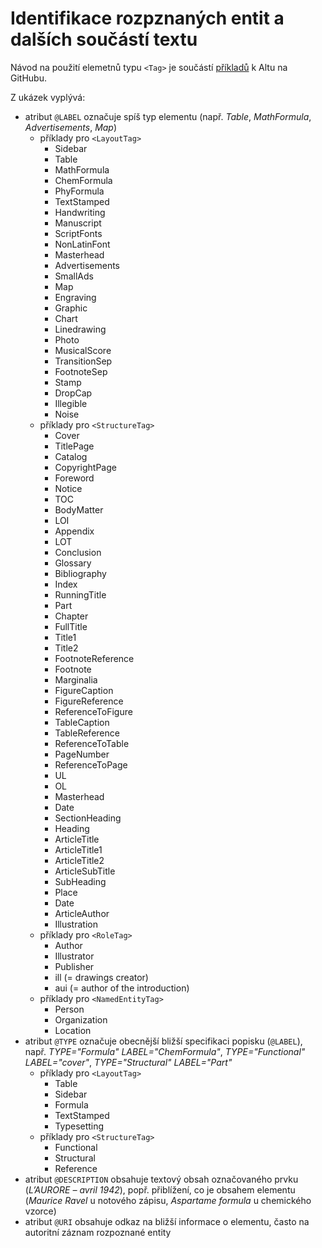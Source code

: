 # Identifikace rozpznaných entit a dalších součástí textu

Návod na použití elemetnů typu `<Tag>` je součástí [příkladů](https://altoxml.github.io/documentation/use-cases/tags/ALTO_tags_usecases.html) k Altu na GitHubu.

Z ukázek vyplývá:

- atribut `@LABEL` označuje spíš typ elementu (např. *Table*, *MathFormula*, *Advertisements*, *Map*)
  - příklady pro `<LayoutTag>`
    - Sidebar
    - Table
    - MathFormula
    - ChemFormula
    - PhyFormula
    - TextStamped
    - Handwriting
    - Manuscript
    - ScriptFonts
    - NonLatinFont
    - Masterhead
    - Advertisements
    - SmallAds
    - Map
    - Engraving
    - Graphic
    - Chart
    - Linedrawing
    - Photo
    - MusicalScore
    - TransitionSep
    - FootnoteSep
    - Stamp
    - DropCap
    - Illegible
    - Noise    
  - příklady pro `<StructureTag>`
    - Cover
    - TitlePage
    - Catalog
    - CopyrightPage
    - Foreword
    - Notice
    - TOC
    - BodyMatter
    - LOI
    - Appendix
    - LOT
    - Conclusion
    - Glossary
    - Bibliography
    - Index
    - RunningTitle
    - Part
    - Chapter
    - FullTitle
    - Title1
    - Title2
    - FootnoteReference
    - Footnote
    - Marginalia
    - FigureCaption
    - FigureReference
    - ReferenceToFigure
    - TableCaption
    - TableReference
    - ReferenceToTable
    - PageNumber
    - ReferenceToPage
    - UL
    - OL
    - Masterhead
    - Date
    - SectionHeading
    - Heading
    - ArticleTitle
    - ArticleTitle1
    - ArticleTitle2
    - ArticleSubTitle
    - SubHeading
    - Place
    - Date
    - ArticleAuthor
    - Illustration
  - příklady pro `<RoleTag>`
    - Author
    - Illustrator
    - Publisher
    - ill (= drawings creator)
    -  aui (= author of the introduction)
  - příklady pro `<NamedEntityTag>`
    - Person
    - Organization
    - Location    
- atribut `@TYPE` označuje obecnější bližší specifikaci popisku (`@LABEL`), např. *TYPE="Formula" LABEL="ChemFormula"*, *TYPE="Functional" LABEL="cover"*, *TYPE="Structural" LABEL="Part"*
  - příklady pro `<LayoutTag>`
    - Table
    - Sidebar
    - Formula
    - TextStamped
    - Typesetting
  - příklady pro `<StructureTag>`
    - Functional
    - Structural
    - Reference
- atribut `@DESCRIPTION` obsahuje textový obsah označovaného prvku (*L’AURORE – avril 1942*), popř. přiblížení, co je obsahem elementu (*Maurice Ravel* u notového zápisu, *Aspartame formula* u chemického vzorce)
- atribut `@URI` obsahuje odkaz na bližší informace o elementu, často na autoritní záznam rozpoznané entity    